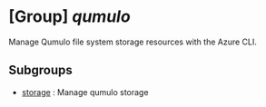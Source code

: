 # [Group] _qumulo_

Manage Qumulo file system storage resources with the Azure CLI.

## Subgroups

- [storage](/Commands/qumulo/storage/readme.md)
: Manage qumulo storage
